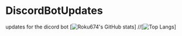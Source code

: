 # DiscordBotUpdates
updates for the dicord bot
[![Roku674's GitHub stats](https://github-readme-stats.vercel.app/api?username=roku674&count_private=true&show_icons=truetheme=radical)]
//[![Top Langs](https://github-readme-stats.vercel.app/api/top-langs/?username=roku674)]

